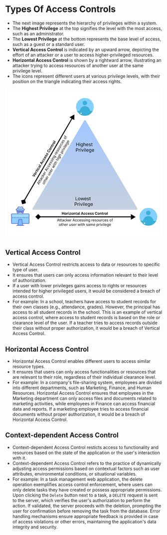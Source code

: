 # Types Of Access Controls

* The next image represents the hierarchy of privileges within a system.
* The **Highest Privilege** at the top signifies the level with the most access, such as an administrator.
* The **Lowest Privilege** at the bottom represents the base level of access, such as a guest or a standard user.
* **Vertical Access Control** is indicated by an upward arrow, depicting the effort of an attacker or a user to access higher-privileged resources.
* **Horizontal Access Control** is shown by a rightward arrow, illustrating an attacker trying to access resources of another user at the same privilege level.
* The icons represent different users at various privilege levels, with their position on the triangle indicating their access rights.

![Access Control Hierarchy][1]

## Vertical Access Control

* Vertical Access Control restricts access to data or resources to specific type of user.
* It ensures that users can only access information relevant to their level of authorization.
* If a user with lower privileges gains access to rights or resources intended for higher privileged users, it would be considered a breach of access control.
* For example: In a school, teachers have access to student records for their own classes (e.g., attendance, grades). However, the principal has access to all student records in the school. This is an example of vertical access control, where access to student records is based on the role or clearance level of the user. If a teacher tries to access records outside their class without proper authorization, it would be a breach of Vertical Access Control.

## Horizontal Access Control

* Horizontal Access Control enables different users to access similar resource types.
* It ensures that users can only access functionalities or resources that are relevant to their role, regardless of their individual clearance level.
* For example: In a company's file-sharing system, employees are divided into different departments, such as Marketing, Finance, and Human Resources. Horizontal Access Control ensures that employees in the Marketing department can only access files and documents related to marketing activities, while employees in Finance can access financial data and reports. If a marketing employee tries to access financial documents without proper authorization, it would be a breach of Horizontal Access Control.

## Context-dependent Access Control

* Context-dependent Access Control resticts access to functionality and resources based on the state of the application or the user's interaction with it.
* Context-dependent Access Control refers to the practice of dynamically adjusting access permissions based on contextual factors such as user attributes, environmental conditions, or situational variables.
* For example: In a task management web application, the delete operation exemplifies access control enforcement, where users can only delete tasks they have created or possess appropriate permissions. Upon clicking the `Delete` button next to a task, a `DELETE` request is sent to the server, which verifies the user's authorization to perform the action. If validated, the server proceeds with the deletion, prompting the user for confirmation before removing the task from the database. Error handling mechanisms ensure appropriate feedback is provided in case of access violations or other errors, maintaining the application's data integrity and security.

[1]: /static/images/Access_control_types.png
